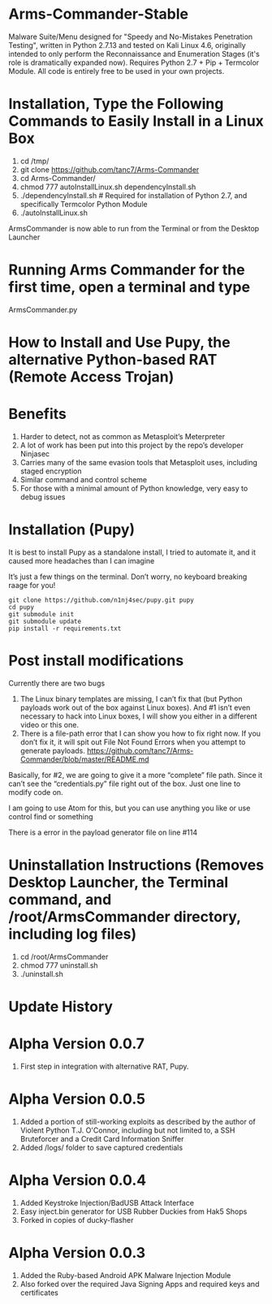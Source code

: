 # Arms-Commander-Stable
Malware Suite/Menu designed for "Speedy and No-Mistakes Penetration Testing", written in Python 2.7.13 and tested on Kali Linux 4.6, originally intended to only perform the Reconnaissance and Enumeration Stages (it's role is dramatically expanded now). Requires Python 2.7 + Pip + Termcolor Module. All code is entirely free to be used in your own projects. 

# Installation, Type the Following Commands to Easily Install in a Linux Box
1. cd /tmp/
2. git clone https://github.com/tanc7/Arms-Commander
3. cd Arms-Commander/
4. chmod 777 autoInstallLinux.sh dependencyInstall.sh
5. ./dependencyInstall.sh # Required for installation of Python 2.7, and specifically Termcolor Python Module
6. ./autoInstallLinux.sh

ArmsCommander is now able to run from the Terminal or from the Desktop Launcher

# Running Arms Commander for the first time, open a terminal and type
ArmsCommander.py

# How to Install and Use Pupy, the alternative Python-based RAT (Remote Access Trojan)

# Benefits
1. Harder to detect, not as common as Metasploit’s Meterpreter
2. A lot of work has been put into this project by the repo’s developer Ninjasec
3. Carries many of the same evasion tools that Metasploit uses, including staged encryption
4. Similar command and control scheme
5. For those with a minimal amount of Python knowledge, very easy to debug issues

# Installation (Pupy)
It is best to install Pupy as a standalone install, I tried to automate it, and it caused more headaches than I can imagine

It’s just a few things on the terminal. Don’t worry, no keyboard breaking raage for you!

	git clone https://github.com/n1nj4sec/pupy.git pupy
	cd pupy
	git submodule init
	git submodule update
	pip install -r requirements.txt 

# Post install modifications
Currently there are two bugs
1. The Linux binary templates are missing, I can’t fix that (but Python payloads work out of the box  against Linux boxes). And #1 isn’t even necessary to hack into Linux boxes, I will show you either in a different video or this one.
2. There is a file-path error that I can show you how to fix right now. If you don’t fix it, it will spit out File Not Found Errors when you attempt to generate payloads. https://github.com/tanc7/Arms-Commander/blob/master/README.md

Basically, for #2, we are going to give it a more “complete” file path. Since it can’t see the “credentials.py” file right out of the box. Just one line to modify code on. 

I am going to use Atom for this, but you can use anything you like or use control find or something

There is a error in the payload generator file on line #114

# Uninstallation Instructions (Removes Desktop Launcher, the Terminal command, and /root/ArmsCommander directory, including log files)
1. cd /root/ArmsCommander
2. chmod 777 uninstall.sh
3. ./uninstall.sh

# Update History

# Alpha Version 0.0.7

1. First step in integration with alternative RAT, Pupy.

# Alpha Version 0.0.5

1. Added a portion of still-working exploits as described by the author of Violent Python T.J. O'Connor, including but not limited to, a SSH Bruteforcer and a Credit Card Information Sniffer
2. Added /logs/ folder to save captured credentials

# Alpha Version 0.0.4

1. Added Keystroke Injection/BadUSB Attack Interface
2. Easy inject.bin generator for USB Rubber Duckies from Hak5 Shops
3. Forked in copies of ducky-flasher

# Alpha Version 0.0.3
1. Added the Ruby-based Android APK Malware Injection Module
2. Also forked over the required Java Signing Apps and required keys and certificates
